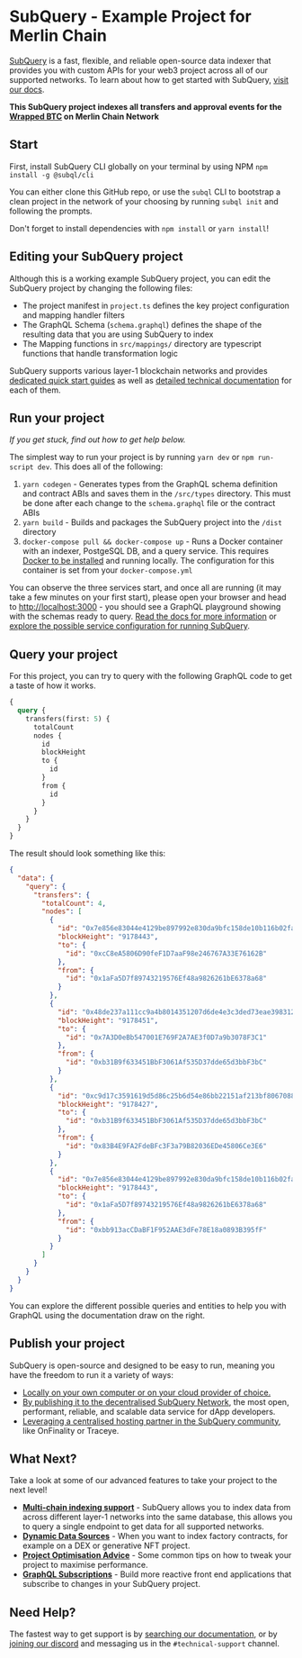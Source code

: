 # SubQuery - Example Project for Merlin Chain

[SubQuery](https://subquery.network) is a fast, flexible, and reliable open-source data indexer that provides you with custom APIs for your web3 project across all of our supported networks. To learn about how to get started with SubQuery, [visit our docs](https://academy.subquery.network).

**This SubQuery project indexes all transfers and approval events for the [Wrapped BTC](https://scan.merlinchain.io/address/0xF6D226f9Dc15d9bB51182815b320D3fBE324e1bA) on Merlin Chain Network**

## Start

First, install SubQuery CLI globally on your terminal by using NPM `npm install -g @subql/cli`

You can either clone this GitHub repo, or use the `subql` CLI to bootstrap a clean project in the network of your choosing by running `subql init` and following the prompts.

Don't forget to install dependencies with `npm install` or `yarn install`!

## Editing your SubQuery project

Although this is a working example SubQuery project, you can edit the SubQuery project by changing the following files:

- The project manifest in `project.ts` defines the key project configuration and mapping handler filters
- The GraphQL Schema (`schema.graphql`) defines the shape of the resulting data that you are using SubQuery to index
- The Mapping functions in `src/mappings/` directory are typescript functions that handle transformation logic

SubQuery supports various layer-1 blockchain networks and provides [dedicated quick start guides](https://academy.subquery.network/quickstart/quickstart.html) as well as [detailed technical documentation](https://academy.subquery.network/build/introduction.html) for each of them.

## Run your project

_If you get stuck, find out how to get help below._

The simplest way to run your project is by running `yarn dev` or `npm run-script dev`. This does all of the following:

1.  `yarn codegen` - Generates types from the GraphQL schema definition and contract ABIs and saves them in the `/src/types` directory. This must be done after each change to the `schema.graphql` file or the contract ABIs
2.  `yarn build` - Builds and packages the SubQuery project into the `/dist` directory
3.  `docker-compose pull && docker-compose up` - Runs a Docker container with an indexer, PostgeSQL DB, and a query service. This requires [Docker to be installed](https://docs.docker.com/engine/install) and running locally. The configuration for this container is set from your `docker-compose.yml`

You can observe the three services start, and once all are running (it may take a few minutes on your first start), please open your browser and head to [http://localhost:3000](http://localhost:3000) - you should see a GraphQL playground showing with the schemas ready to query. [Read the docs for more information](https://academy.subquery.network/run_publish/run.html) or [explore the possible service configuration for running SubQuery](https://academy.subquery.network/run_publish/references.html).

## Query your project

For this project, you can try to query with the following GraphQL code to get a taste of how it works.

```graphql
{
  query {
    transfers(first: 5) {
      totalCount
      nodes {
        id
        blockHeight
        to {
          id
        }
        from {
          id
        }
      }
    }
  }
}
```

The result should look something like this:

```json
{
  "data": {
    "query": {
      "transfers": {
        "totalCount": 4,
        "nodes": [
          {
            "id": "0x7e856e83044e4129be897992e830da9bfc158de10b116b02fa9ca3c88bd674e5-7",
            "blockHeight": "9178443",
            "to": {
              "id": "0xcC8eA5806D90feF1D7aaF98e246767A33E76162B"
            },
            "from": {
              "id": "0x1aFa5D7f89743219576Ef48a9826261bE6378a68"
            }
          },
          {
            "id": "0x48de237a111cc9a4b8014351207d6de4e3c3ded73eae3983121a41ff952d87ca-0",
            "blockHeight": "9178451",
            "to": {
              "id": "0x7A3D0eBb547001E769F2A7AE3f0D7a9b3078F3C1"
            },
            "from": {
              "id": "0xb31B9f633451BbF3061Af535D37dde65d3bbF3bC"
            }
          },
          {
            "id": "0xc9d17c3591619d5d86c25b6d54e86bb22151af213bf80670885d9380fdab9869-0",
            "blockHeight": "9178427",
            "to": {
              "id": "0xb31B9f633451BbF3061Af535D37dde65d3bbF3bC"
            },
            "from": {
              "id": "0x83B4E9FA2FdeBFc3F3a79B82036EDe45806Ce3E6"
            }
          },
          {
            "id": "0x7e856e83044e4129be897992e830da9bfc158de10b116b02fa9ca3c88bd674e5-3",
            "blockHeight": "9178443",
            "to": {
              "id": "0x1aFa5D7f89743219576Ef48a9826261bE6378a68"
            },
            "from": {
              "id": "0xbb913acCDaBF1F952AAE3dFe78E18a0893B395fF"
            }
          }
        ]
      }
    }
  }
}
```

You can explore the different possible queries and entities to help you with GraphQL using the documentation draw on the right.

## Publish your project

SubQuery is open-source and designed to be easy to run, meaning you have the freedom to run it a variety of ways:

- [Locally on your own computer or on your cloud provider of choice.](https://academy.subquery.network/indexer/run_publish/introduction.html#locally-run-it-yourself)
- [By publishing it to the decentralised SubQuery Network](https://academy.subquery.network/indexer/run_publish/introduction.html#publish-to-the-subquery-network), the most open, performant, reliable, and scalable data service for dApp developers.
- [Leveraging a centralised hosting partner in the SubQuery community](https://academy.subquery.network/indexer/run_publish/introduction.html#other-hosting-providers-in-the-subquery-community), like OnFinality or Traceye.

## What Next?

Take a look at some of our advanced features to take your project to the next level!

- [**Multi-chain indexing support**](https://academy.subquery.network/build/multi-chain.html) - SubQuery allows you to index data from across different layer-1 networks into the same database, this allows you to query a single endpoint to get data for all supported networks.
- [**Dynamic Data Sources**](https://academy.subquery.network/build/dynamicdatasources.html) - When you want to index factory contracts, for example on a DEX or generative NFT project.
- [**Project Optimisation Advice**](https://academy.subquery.network/build/optimisation.html) - Some common tips on how to tweak your project to maximise performance.
- [**GraphQL Subscriptions**](https://academy.subquery.network/run_publish/subscription.html) - Build more reactive front end applications that subscribe to changes in your SubQuery project.

## Need Help?

The fastest way to get support is by [searching our documentation](https://academy.subquery.network), or by [joining our discord](https://discord.com/invite/subquery) and messaging us in the `#technical-support` channel.
